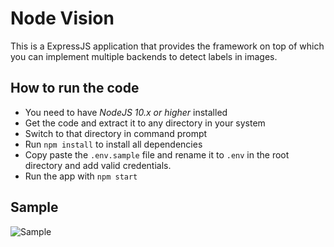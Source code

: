 # Node Vision

This is a ExpressJS application that provides the framework on top of which you can implement multiple backends to detect labels in images.

## How to run the code

* You need to have *NodeJS 10.x or higher* installed
* Get the code and extract it to any directory in your system
* Switch to that directory in command prompt
* Run `npm install` to install all dependencies
* Copy paste the `.env.sample` file and rename it to `.env` in the root directory and add valid credentials.
* Run the app with `npm start`


## Sample

![Sample](public/images/node-vision-sample.gif)
